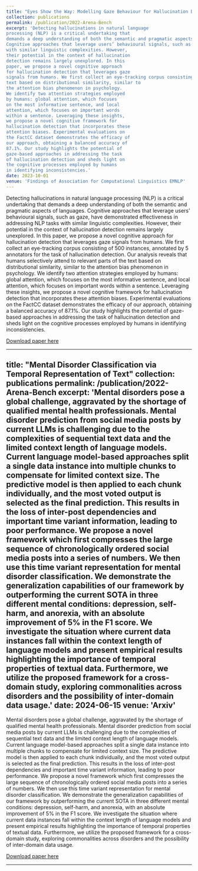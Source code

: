 ```yaml
---
title: "Eyes Show the Way: Modelling Gaze Behaviour for Hallucination Detection"
collection: publications
permalink: /publication/2022-Arena-Bench
excerpt: 'Detecting hallucinations in natural language
processing (NLP) is a critical undertaking that
demands a deep understanding of both the semantic and pragmatic aspects of languages.
Cognitive approaches that leverage users’ behavioural signals, such as gaze, have demonstrated effectiveness in addressing NLP tasks
with similar linguistic complexities. However,
their potential in the context of hallucination
detection remains largely unexplored. In this
paper, we propose a novel cognitive approach
for hallucination detection that leverages gaze
signals from humans. We first collect an eye-tracking corpus consisting of 500 instances, annotated by 5 annotators for the task of hallucination detection. Our analysis reveals that humans selectively attend to relevant parts of the
text based on distributional similarity, similar to
the attention bias phenomenon in psychology.
We identify two attention strategies employed
by humans: global attention, which focuses
on the most informative sentence, and local
attention, which focuses on important words
within a sentence. Leveraging these insights,
we propose a novel cognitive framework for
hallucination detection that incorporates these
attention biases. Experimental evaluations on
the FactCC dataset demonstrates the efficacy of
our approach, obtaining a balanced accuracy of
87.1%. Our study highlights the potential of
gaze-based approaches in addressing the task
of hallucination detection and sheds light on
the cognitive processes employed by humans
in identifying inconsistencies.'
date: 2023-10-01
venue: 'Findings of Association for Computational Linguistics EMNLP'
---
```

Detecting hallucinations in natural language
processing (NLP) is a critical undertaking that
demands a deep understanding of both the semantic and pragmatic aspects of languages.
Cognitive approaches that leverage users’ behavioural signals, such as gaze, have demonstrated effectiveness in addressing NLP tasks
with similar linguistic complexities. However,
their potential in the context of hallucination
detection remains largely unexplored. In this
paper, we propose a novel cognitive approach
for hallucination detection that leverages gaze
signals from humans. We first collect an eye-tracking corpus consisting of 500 instances, annotated by 5 annotators for the task of hallucination detection. Our analysis reveals that humans selectively attend to relevant parts of the
text based on distributional similarity, similar to
the attention bias phenomenon in psychology.
We identify two attention strategies employed
by humans: global attention, which focuses
on the most informative sentence, and local
attention, which focuses on important words
within a sentence. Leveraging these insights,
we propose a novel cognitive framework for
hallucination detection that incorporates these
attention biases. Experimental evaluations on
the FactCC dataset demonstrates the efficacy of
our approach, obtaining a balanced accuracy of
87.1%. Our study highlights the potential of
gaze-based approaches in addressing the task
of hallucination detection and sheds light on
the cognitive processes employed by humans
in identifying inconsistencies.

[Download paper here](https://aclanthology.org/2023.findings-emnlp.764.pdf)

---
title: "Mental Disorder Classification via Temporal Representation of Text"
collection: publications
permalink: /publication/2022-Arena-Bench
excerpt: 'Mental disorders pose a global challenge, aggravated by the shortage of qualified mental health professionals. Mental disorder prediction from social media posts by current LLMs is challenging due to the complexities of sequential text data and the limited context length of language models. Current language model-based approaches split a single data instance into multiple chunks to compensate for limited context size. The predictive model is then applied to each chunk individually, and the most voted output is selected as the final prediction. This results in the loss of inter-post dependencies and important time variant information, leading to poor performance. We propose a novel framework which first compresses the large sequence of chronologically ordered social media posts into a series of numbers. We then use this time variant representation for mental disorder classification. We demonstrate the generalization capabilities of our framework by outperforming the current SOTA in three different mental conditions: depression, self-harm, and anorexia, with an absolute improvement of 5% in the F1 score. We investigate the situation where current data instances fall within the context length of language models and present empirical results highlighting the importance of temporal properties of textual data. Furthermore, we utilize the proposed framework for a cross-domain study, exploring commonalities across disorders and the possibility of inter-domain data usage.'
date: 2024-06-15
venue: 'Arxiv'
---
Mental disorders pose a global challenge, aggravated by the shortage of qualified mental health professionals. Mental disorder prediction from social media posts by current LLMs is challenging due to the complexities of sequential text data and the limited context length of language models. Current language model-based approaches split a single data instance into multiple chunks to compensate for limited context size. The predictive model is then applied to each chunk individually, and the most voted output is selected as the final prediction. This results in the loss of inter-post dependencies and important time variant information, leading to poor performance. We propose a novel framework which first compresses the large sequence of chronologically ordered social media posts into a series of numbers. We then use this time variant representation for mental disorder classification. We demonstrate the generalization capabilities of our framework by outperforming the current SOTA in three different mental conditions: depression, self-harm, and anorexia, with an absolute improvement of 5% in the F1 score. We investigate the situation where current data instances fall within the context length of language models and present empirical results highlighting the importance of temporal properties of textual data. Furthermore, we utilize the proposed framework for a cross-domain study, exploring commonalities across disorders and the possibility of inter-domain data usage.

[Download paper here](https://arxiv.org/abs/2406.15470)

---
